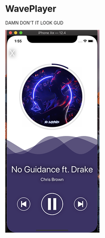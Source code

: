 # WavePlayer

DAMN DON'T IT LOOK GUD

![Demo Image](https://github.com/kingsleychuuu/WavePlayer/blob/master/Demo.png)
